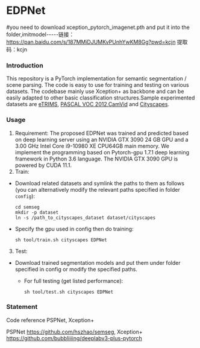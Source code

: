 # EDPNet
#you need to download xception_pytorch_imagenet.pth and put it into the folder,imitmodel-----链接：https://pan.baidu.com/s/187MMiDJUMKvPUnhYwKM8Gg?pwd=kcjn 
提取码：kcjn

### Introduction

This repository is a PyTorch implementation for semantic segmentation / scene parsing. The code is easy to use for training and testing on various datasets. The codebase mainly use Xception+ as backbone and can be easily adapted to other basic classification structures.Sample experimented datasets are [eTRIMS](http://www.ipb.uni-bonn.de/projects/etrims_db/), [PASCAL VOC 2012](http://host.robots.ox.ac.uk:8080/leaderboard/displaylb.php?challengeid=11&compid=6),[CamVid](http://mi.eng.cam.ac.uk/research/projects/VideoRec/CamVid/) and [Cityscapes](https://www.cityscapes-dataset.com).

### Usage
1. Requirement:
The proposed EDPNet was trained and predicted based on deep learning server using an NVIDIA GTX 3090 24 GB GPU and a 3.00 GHz Intel Core i9-10980 XE CPU64GB main memory. We implement the programming based on Pytorch-gpu 1.7.1 deep learning framework in Python 3.6 language. The NVIDIA GTX 3090 GPU is powered by CUDA 11.1.
2. Train:
  - Download related datasets and symlink the paths to them as follows (you can alternatively modify the relevant paths specified in folder `config`):  
     ```
     cd semseg
     mkdir -p dataset
     ln -s /path_to_cityscapes_dataset dataset/cityscapes
     ```
   - Specify the gpu used in config then do training:

     ```shell
     sh tool/train.sh cityscapes EDPNet
     ```
3. Test:
 - Download trained segmentation models and put them under folder specified in config or modify the specified paths.

   - For full testing (get listed performance):

     ```shell
     sh tool/test.sh cityscapes EDPNet
     ```
### Statement
Code reference PSPNet, Xception+

PSPNet
https://github.com/hszhao/semseg,
Xception+
https://github.com/bubbliiiing/deeplabv3-plus-pytorch
